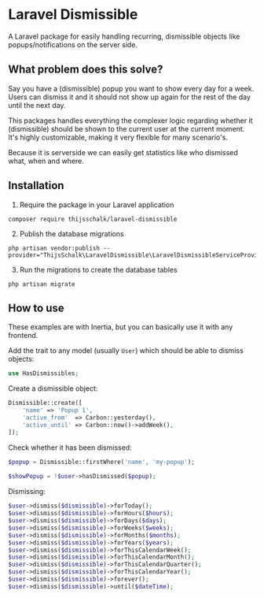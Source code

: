 # Laravel Dismissible

A Laravel package for easily handling recurring, dismissible objects like popups/notifications on the server side.

## What problem does this solve?
Say you have a (dismissible) popup you want to show every day for a week. Users can dismiss it and it should not show up again for the rest of the day until the next day.

This packages handles everything the complexer logic regarding whether it (dismissible) should be shown to the current user at the current moment. It's highly customizable, making it very flexible for many scenario's.

Because it is serverside we can easily get statistics like who dismissed what, when and where.

## Installation
1. Require the package in your Laravel application
```shell
composer require thijsschalk/laravel-dismissible
```
 
2. Publish the database migrations
```shell
php artisan vendor:publish --provider="ThijsSchalk\LaravelDismissible\LaravelDismissibleServiceProvider"
```

3. Run the migrations to create the database tables
```shell
php artisan migrate
```

## How to use
These examples are with Inertia, but you can basically use it with any frontend.

Add the trait to any model (usually `User`) which should be able to dismiss objects:
```php
use HasDismissibles;
```

Create a dismissible object:
```php
Dismissible::create([
    'name' => 'Popup 1',
    'active_from'  => Carbon::yesterday(),
    'active_until' => Carbon::now()->addWeek(),
]);
```

Check whether it has been dismissed:
```php
$popup = Dismissible::firstWhere('name', 'my-popup');
    
$showPopup = !$user->hasDismissed($popup);
```

Dismissing:
```php
$user->dismiss($dismissible)->forToday();
$user->dismiss($dismissible)->forHours($hours);
$user->dismiss($dismissible)->forDays($days);
$user->dismiss($dismissible)->forWeeks($weeks);
$user->dismiss($dismissible)->forMonths($months);
$user->dismiss($dismissible)->forYears($years);
$user->dismiss($dismissible)->forThisCalendarWeek();
$user->dismiss($dismissible)->forThisCalendarMonth();
$user->dismiss($dismissible)->forThisCalendarQuarter();
$user->dismiss($dismissible)->forThisCalendarYear();
$user->dismiss($dismissible)->forever();
$user->dismiss($dismissible)->until($dateTime);
```
